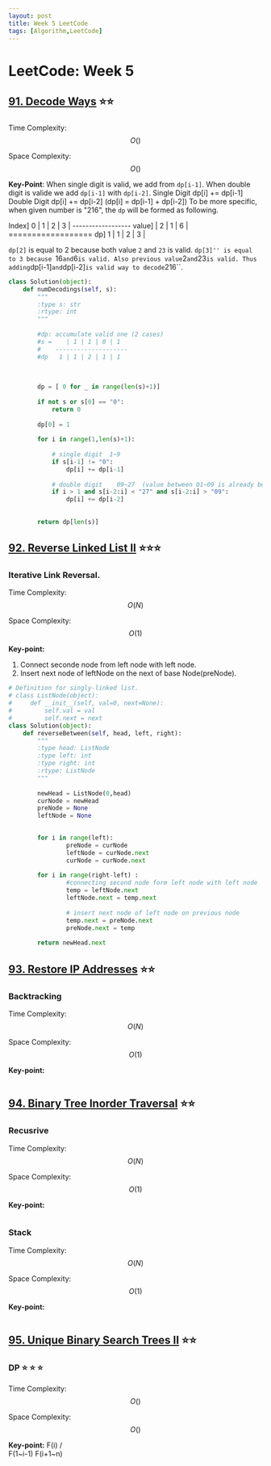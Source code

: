 ```yaml
---
layout: post
title: Week 5 LeetCode
tags: [Algorithm,LeetCode]
---
```

# LeetCode: Week 5

## [91. Decode Ways](https://leetcode.com/problems/decode-ways/) :star::star:

### 

Time Complexity: $$O()$$

Space Complexity: $$O()$$

**Key-Point**: When single digit is valid, we add from ``dp[i-1]``. When double digit is valide we add ``dp[i-1]`` with ``dp[i-2]``.
Single Digit dp[i] += dp[i-1]
Double Digit dp[i] += dp[i-2]   (dp[i] = dp[i-1] + dp[i-2])
To be more specific, when given number is "216", the ``dp`` will be formed as following.
 
 Index] 0 | 1 | 2 | 3 |
        ------------------ 
value]    | 2 | 1 | 6 |
        ==================
dp]     1 | 1 | 2 | 3 |
 
 
``dp[2]`` is equal to 2 because both value ``2`` and ``23`` is valid. 
``dp[3]'' is equal to 3 because ``16`` and ``6`` is valid. Also previous value ``2`` and ``23`` is valid. Thus adding ``dp[i-1]`` and ``dp[i-2]`` is valid way to decode ``216``.



```python
class Solution(object):
    def numDecodings(self, s):
        """
        :type s: str
        :rtype: int
        """
        
        #dp: accumulate valid one (2 cases)
        #s =    | 1 | 1 | 0 | 1
        #    --------------------
        #dp   1 | 1 | 2 | 1 | 1
        
        
        
        dp = [ 0 for _ in range(len(s)+1)]
        
        if not s or s[0] == "0":
            return 0
            
        dp[0] = 1
        
        for i in range(1,len(s)+1):
            
            # single digit  1~9
            if s[i-1] != "0":
                dp[i] += dp[i-1]
                
            # double digit    09~27  (value between 01~09 is already been considered from above condition ) 
            if i > 1 and s[i-2:i] < "27" and s[i-2:i] > "09":
                dp[i] += dp[i-2]
                
                
        return dp[len(s)]
```

## [92. Reverse Linked List II](https://leetcode.com/problems/reverse-linked-list-ii/) :star::star::star:

### Iterative Link Reversal.

Time Complexity: $$O(N)$$

Space Complexity: $$O(1)$$

**Key-point:**
1. Connect seconde node from left node with left node.
2. Insert next node of leftNode on the next of base Node(preNode). 



```python
# Definition for singly-linked list.
# class ListNode(object):
#     def __init__(self, val=0, next=None):
#         self.val = val
#         self.next = next
class Solution(object):
    def reverseBetween(self, head, left, right):
        """
        :type head: ListNode
        :type left: int
        :type right: int
        :rtype: ListNode
        """
        
        newHead = ListNode(0,head)
        curNode = newHead
        preNode = None
        leftNode = None
        

        for i in range(left):
                preNode = curNode
                leftNode = curNode.next
                curNode = curNode.next
        
        for i in range(right-left) :
                #connecting second node form left node with left node
                temp = leftNode.next
                leftNode.next = temp.next
                
                # insert next node of left node on previous node
                temp.next = preNode.next
                preNode.next = temp
                          
        return newHead.next
```



## [93. Restore IP Addresses](https://leetcode.com/problems/restore-ip-addresses/) :star::star:

### Backtracking

Time Complexity: $$O(N)$$

Space Complexity: $$O(1)$$

**Key-point:**
```python
```


## [94. Binary Tree Inorder Traversal](https://leetcode.com/problems/binary-tree-inorder-traversal/) :star::star:

### Recusrive

Time Complexity: $$O(N)$$

Space Complexity: $$O(1)$$

**Key-point:**
```python
```

### Stack

Time Complexity: $$O(N)$$

Space Complexity: $$O(1)$$

**Key-point:**
```python
```


## [95. Unique Binary Search Trees II](https://leetcode.com/problems/unique-binary-search-trees-ii/) :star::star:

### DP :star: :star: :star:

Time Complexity: $$O()$$

Space Complexity: $$O()$$

**Key-point:** 
        F(i)
        /  \
  F(1~i-1)  F(i+1~n)
```python
```
